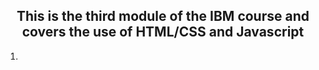
<h2 align = 'center'>
This is the third module of the IBM course and covers the use of HTML/CSS and Javascript
</h2>
<ol>
<li></li>
</ol>
</html>
